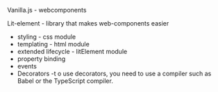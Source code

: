 Vanilla.js - webcomponents



Lit-element - library that makes web-components easier

- styling - css module
- templating - html module
- extended lifecycle - litElement module
- property binding
- events
- Decorators -t o use decorators, you need to use a compiler such as Babel or the TypeScript compiler.